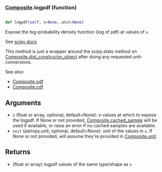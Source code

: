 ### [Composite](Composite.md).logpdf (function)


```py

def logpdf(self, x=None, unit=None)

```



Expose the log-probability density function (log of pdf) at values of `x`.

See [scipy docs](https://docs.scipy.org/doc/scipy/reference/generated/scipy.stats.rv_continuous.logpdf.html)

This method is just a wrapper around the scipy.stats method on
[Composite.dist_constructor_object](Composite.dist_constructor_object.md) after doing any requested unit-conversions.

See also:

* [Composite.pdf](Composite.pdf.md)
* [Composite.cdf](Composite.cdf.md)

Arguments
----------
* `x` (float or array, optional, default=None): x-values at which to
    expose the logpdf.  If None or not provided, [Composite.cached_sample](Composite.cached_sample.md)
    will be used if available, or raise an error if no cached samples
    are available.
* `unit` (astropy.unit, optional, default=None): unit of the values
    in `x`.  If None or not provided, will assume they're provided in
    [Composite.unit](Composite.unit.md).

Returns
---------
* (float or array) logpdf values of the same type/shape as `x`

